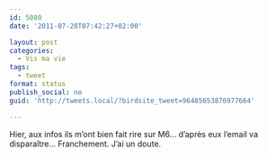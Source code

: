 ```yaml
---
id: 5080
date: '2011-07-28T07:42:27+02:00'

layout: post
categories:
  - Vis ma vie
tags:
  - tweet
format: status
publish_social: no
guid: 'http://tweets.local/?birdsite_tweet=96485653876977664'

---
```


Hier, aux infos ils m’ont bien fait rire sur M6… d’après eux l’email va disparaître… Franchement. J’ai un doute.
